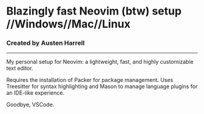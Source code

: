 # Blazingly fast Neovim (btw) setup //Windows//Mac//Linux

### Created by Austen Harrell
___

My personal setup for Neovim: a lightweight, fast, and highly customizable text editor.

Requires the installation of Packer for package management. Uses Treesitter for syntax highlighting and Mason to manage language plugins for an IDE-like experience.

Goodbye, VSCode.
